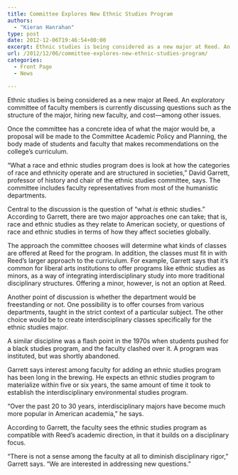 ```yaml
---
title: Committee Explores New Ethnic Studies Program
authors: 
  - "Kieran Hanrahan"
type: post
date: 2012-12-06T19:46:54+00:00
excerpt: Ethnic studies is being considered as a new major at Reed. An exploratory committee of faculty members is currently discussing questions such as the structure of the major, hiring new faculty, and cost—among other issues.
url: /2012/12/06/committee-explores-new-ethnic-studies-program/
categories:
  - Front Page
  - News

---
```

Ethnic studies is being considered as a new major at Reed. An exploratory committee of faculty members is currently discussing questions such as the structure of the major, hiring new faculty, and cost—among other issues.

Once the committee has a concrete idea of what the major would be, a proposal will be made to the Committee Academic Policy and Planning, the body made of students and faculty that makes recommendations on the college&#8217;s curriculum.

“What a race and ethnic studies program does is look at how the categories of race and ethnicity operate and are structured in societies,” David Garrett, professor of history and chair of the ethnic studies committee, says. The committee includes faculty representatives from most of the humanistic departments.

Central to the discussion is the question of “what _is_ ethnic studies.” According to Garrett, there are two major approaches one can take; that is, race and ethnic studies as they relate to American society, or questions of race and ethnic studies in terms of how they affect societies globally.

The approach the committee chooses will determine what kinds of classes are offered at Reed for the program. In addition, the classes must fit in with Reed’s larger approach to the curriculum. For example, Garrett says that it’s common for liberal arts institutions to offer programs like ethnic studies as minors, as a way of integrating interdisciplinary study into more traditional disciplinary structures. Offering a minor, however, is not an option at Reed.

Another point of discussion is whether the department would be freestanding or not. One possibility is to offer courses from various departments, taught in the strict context of a particular subject. The other choice would be to create interdisciplinary classes specifically for the ethnic studies major.

A similar discipline was a flash point in the 1970s when students pushed for a black studies program, and the faculty clashed over it. A program was instituted, but was shortly abandoned.

Garrett says interest among faculty for adding an ethnic studies program has been long in the brewing. He expects an ethnic studies program to materialize within five or six years, the same amount of time it took to establish the interdisciplinary environmental studies program.

“Over the past 20 to 30 years, interdisciplinary majors have become much more popular in American academia,” he says.

According to Garrett, the faculty sees the ethnic studies program as compatible with Reed’s academic direction, in that it builds on a disciplinary focus.

“There is not a sense among the faculty at all to diminish disciplinary rigor,” Garrett says. “We are interested in addressing new questions.”